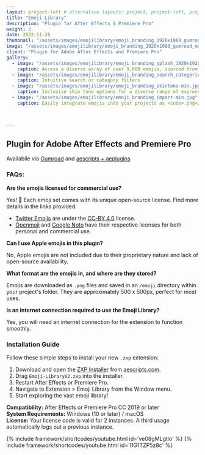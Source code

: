 ```yaml
---
layout: project-left # alternative layouts: project, project-left, project-right, project-top
title: "Emoji Library"
description: "Plugin for After Effects & Premiere Pro"
weight: 3
date: 2022-11-28
thumbnail: "/assets/images/emojilibrary/emoji_branding_1920x1080_gumroad_main-min.jpg"
image: "/assets/images/emojilibrary/emoji_branding_1920x1080_gumroad_main-min.jpg"
client: "Plugin for Adobe After Effects and Premiere Pro"
gallery:
  - image: "/assets/images/emojilibrary/emoji_branding_splash_1920x1920-min.jpg"
    caption: Access a diverse array of over 9,000 emojis, sourced from <a href="https://twemoji.twitter.com/" target="_blank">Twitter</a>, <a href="https://openmoji.org/" target="_blank">Openmoji</a>, and <a href="https://fonts.google.com/noto/specimen/Noto+Color+Emoji" target="_blank">Google</a>.
  - image: "/assets/images/emojilibrary/emoji_branding_search_categories-min.jpg"
    caption: Intuitive search or category filters
  - image: "/assets/images/emojilibrary/emoji_branding_skintone-min.jpg"
    caption: Inclusive skin tone options for a diverse range of expressions.
  - image: "/assets/images/emojilibrary/emoji_branding_import-min.jpg"
    caption: Easily integrate emojis into your projects as <code>.png</code> files with just one click in After Effects or Premiere Pro.



---
```


## Plugin for Adobe After Effects and Premiere Pro

Availabile via [Gumroad](https://jamesxdigital.gumroad.com/l/emojilibrary) and [aescripts + aeplugins](https://aescripts.com/emoji-library/)

### FAQs:

**Are the emojis licensed for commercial use?**

Yes! 🎉 Each emoji set comes with its unique open-source license. Find more details in the links provided:

- [Twitter Emojis](https://twemoji.twitter.com/) are under the [CC-BY 4.0](https://creativecommons.org/licenses/by/4.0/) license.
- [Openmoji](https://openmoji.org/) and [Google Noto](https://fonts.google.com/noto/specimen/Noto+Color+Emoji) have their respective licenses for both personal and commercial use.

**Can I use Apple emojis in this plugin?**

No, Apple emojis are not included due to their proprietary nature and lack of open-source availability.

**What format are the emojis in, and where are they stored?**

Emojis are downloaded as `.png` files and saved in an `/emoji` directory within your project's folder. They are approximately 500 x 500px, perfect for most uses.

**Is an internet connection required to use the Emoji Library?**

Yes, you will need an internet connection for the extension to function smoothly.

### Installation Guide

Follow these simple steps to install your new `.zxp` extension:

1. Download and open the [ZXP Installer](https://aescripts.com/learn/zxp-installer/) from [aescripts.com](https://aescripts.com).
2. Drag `Emoji-LibraryV2.zxp` into the installer.
3. Restart After Effects or Premiere Pro.
4. Navigate to Extension > Emoji Library from the Window menu.
5. Start exploring the vast emoji library!

**Compatibility:** After Effects or Premiere Pro CC 2019 or later  
**System Requirements:** Windows (10 or later) / macOS  
**License:** Your license code is valid for 2 instances. A third usage automatically logs out a previous instance.


{% include framework/shortcodes/youtube.html id='ve08gMLgtlo' %}
{% include framework/shortcodes/youtube.html id='l1G1TZP5z8c' %}